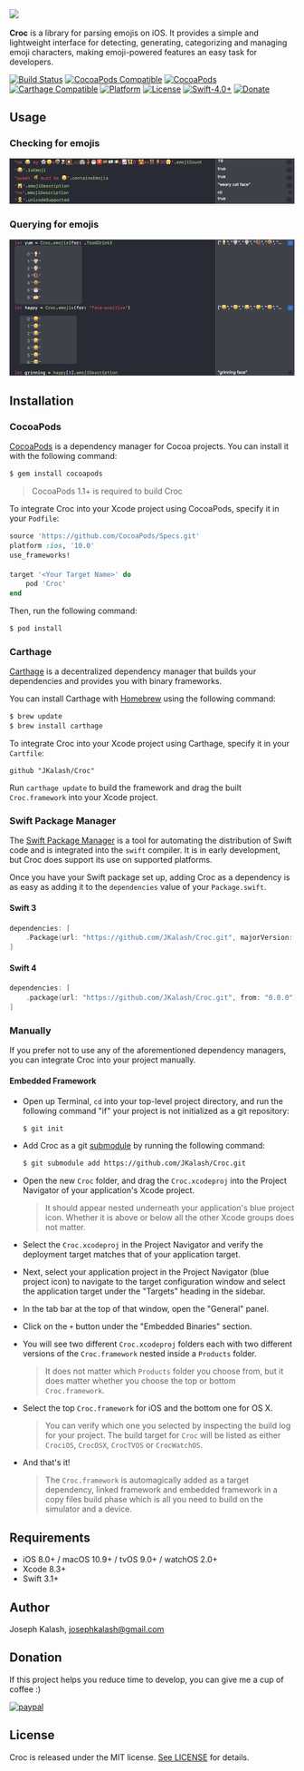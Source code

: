 <img src="https://cdn.rawgit.com/jkalash/croc/4dd2f48/Resources/Croc.svg" width="370"/>

**Croc** is a library for parsing emojis on iOS. It provides a simple and lightweight interface for detecting, generating, categorizing and managing emoji characters, making emoji-powered features an easy task for developers. 

[![Build Status](https://travis-ci.org/JKalash/Croc.svg?branch=master)](https://travis-ci.org/JKalash/Croc)
[![CocoaPods Compatible](https://img.shields.io/cocoapods/v/Croc.svg)](https://img.shields.io/cocoapods/v/Croc.svg)
[![CocoaPods](https://img.shields.io/cocoapods/dt/Croc.svg)](https://img.shields.io/cocoapods/dt/Croc.svg)
[![Carthage Compatible](https://img.shields.io/badge/Carthage-compatible-4BC51D.svg?style=flat)](https://github.com/Carthage/Carthage)
[![Platform](https://img.shields.io/cocoapods/p/Croc.svg?style=flat)](https://jkalash.github.io/)
[![License](https://img.shields.io/cocoapods/l/Croc.svg?style=flat)](http://cocoapods.org/pods/Croc)
[![Swift-4.0+](http://img.shields.io/badge/Swift-4.0%2B-orange.svg)]()
[![Donate](https://img.shields.io/badge/Donate-PayPal-blue.svg)](https://www.paypal.com/cgi-bin/webscr?cmd=_s-xclick&hosted_button_id=MHHC3G7U6UHE2)

## Usage

### Checking for emojis

![checking emojis](https://github.com/jkalash/croc/raw/master/Resources/checking_emojis.png)

### Querying for emojis

![querying emojis](https://github.com/jkalash/croc/raw/master/Resources/querying_emojis.png)

## Installation

### CocoaPods

[CocoaPods](http://cocoapods.org) is a dependency manager for Cocoa projects. You can install it with the following command:

```bash
$ gem install cocoapods
```

> CocoaPods 1.1+ is required to build Croc

To integrate Croc into your Xcode project using CocoaPods, specify it in your `Podfile`:

```ruby
source 'https://github.com/CocoaPods/Specs.git'
platform :ios, '10.0'
use_frameworks!

target '<Your Target Name>' do
    pod 'Croc'
end
```

Then, run the following command:

```bash
$ pod install
```

### Carthage

[Carthage](https://github.com/Carthage/Carthage) is a decentralized dependency manager that builds your dependencies and provides you with binary frameworks.

You can install Carthage with [Homebrew](http://brew.sh/) using the following command:

```bash
$ brew update
$ brew install carthage
```

To integrate Croc into your Xcode project using Carthage, specify it in your `Cartfile`:

```ogdl
github "JKalash/Croc"
```

Run `carthage update` to build the framework and drag the built `Croc.framework` into your Xcode project.

### Swift Package Manager

The [Swift Package Manager](https://swift.org/package-manager/) is a tool for automating the distribution of Swift code and is integrated into the `swift` compiler. It is in early development, but Croc does support its use on supported platforms. 

Once you have your Swift package set up, adding Croc as a dependency is as easy as adding it to the `dependencies` value of your `Package.swift`.

#### Swift 3

```swift
dependencies: [
    .Package(url: "https://github.com/JKalash/Croc.git", majorVersion: 0)
]
```

#### Swift 4

```swift
dependencies: [
    .package(url: "https://github.com/JKalash/Croc.git", from: "0.0.0")
]
```

### Manually

If you prefer not to use any of the aforementioned dependency managers, you can integrate Croc into your project manually.

#### Embedded Framework

- Open up Terminal, `cd` into your top-level project directory, and run the following command "if" your project is not initialized as a git repository:

  ```bash
  $ git init
  ```

- Add Croc as a git [submodule](http://git-scm.com/docs/git-submodule) by running the following command:

  ```bash
  $ git submodule add https://github.com/JKalash/Croc.git
  ```

- Open the new `Croc` folder, and drag the `Croc.xcodeproj` into the Project Navigator of your application's Xcode project.

    > It should appear nested underneath your application's blue project icon. Whether it is above or below all the other Xcode groups does not matter.

- Select the `Croc.xcodeproj` in the Project Navigator and verify the deployment target matches that of your application target.
- Next, select your application project in the Project Navigator (blue project icon) to navigate to the target configuration window and select the application target under the "Targets" heading in the sidebar.
- In the tab bar at the top of that window, open the "General" panel.
- Click on the `+` button under the "Embedded Binaries" section.
- You will see two different `Croc.xcodeproj` folders each with two different versions of the `Croc.framework` nested inside a `Products` folder.

    > It does not matter which `Products` folder you choose from, but it does matter whether you choose the top or bottom `Croc.framework`.

- Select the top `Croc.framework` for iOS and the bottom one for OS X.

    > You can verify which one you selected by inspecting the build log for your project. The build target for `Croc` will be listed as either `CrociOS`, `CrocOSX`, `CrocTVOS` or `CrocWatchOS`.

- And that's it!

  > The `Croc.framework` is automagically added as a target dependency, linked framework and embedded framework in a copy files build phase which is all you need to build on the simulator and a device.

## Requirements

- iOS 8.0+ / macOS 10.9+ / tvOS 9.0+ / watchOS 2.0+
- Xcode 8.3+
- Swift 3.1+

## Author

Joseph Kalash, josephkalash@gmail.com

## Donation
If this project helps you reduce time to develop, you can give me a cup of coffee :) 

[![paypal](https://www.paypalobjects.com/en_US/i/btn/btn_donateCC_LG.gif)](https://www.paypal.com/cgi-bin/webscr?cmd=_s-xclick&hosted_button_id=MHHC3G7U6UHE2)

## License

Croc is released under the MIT license. [See LICENSE](https://github.com/JKalash/Croc/blob/master/LICENSE) for details.
